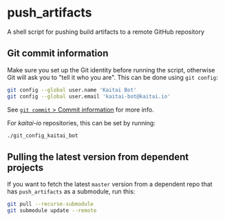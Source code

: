 # push_artifacts
A shell script for pushing build artifacts to a remote GitHub repository

## Git commit information

Make sure you set up the Git identity before running the script, otherwise
Git will ask you to "tell it who you are". This can be done using `git config`:

```bash
git config --global user.name 'Kaitai Bot'
git config --global user.email 'kaitai-bot@kaitai.io'
```

See [`git commit` > Commit information](https://git-scm.com/docs/git-commit#_commit_information)
for more info.

For _kaitai-io_ repositories, this can be set by running:

```bash
./git_config_kaitai_bot
```

## Pulling the latest version from dependent projects

If you want to fetch the latest `master` version from
a dependent repo that has `push_artifacts` as a submodule,
run this:

```bash
git pull --recurse-submodule
git submodule update --remote
```
